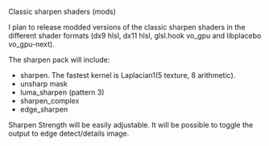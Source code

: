 Classic sharpen shaders (mods)

I plan to release modded versions of the classic sharpen shaders in the different shader formats (dx9 hlsl, dx11 hlsl, glsl.hook vo_gpu and libplacebo vo_gpu-next).

The sharpen pack will include:
- sharpen. The fastest kernel is Laplacian1(5 texture, 8 arithmetic).
- unsharp mask
- luma_sharpen (pattern 3)
- sharpen_complex
- edge_sharpen

Sharpen Strength will be easily adjustable.
It will be possible to toggle the output to edge detect/details image.

